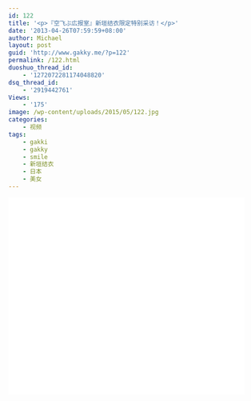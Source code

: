 ```yaml
---
id: 122
title: '<p>『空飞ぶ広报室』新垣结衣限定特别采访！</p>'
date: '2013-04-26T07:59:59+08:00'
author: Michael
layout: post
guid: 'http://www.gakky.me/?p=122'
permalink: /122.html
duoshuo_thread_id:
    - '1272072281174048820'
dsq_thread_id:
    - '2919442761'
Views:
    - '175'
image: /wp-content/uploads/2015/05/122.jpg
categories:
    - 视频
tags:
    - gakki
    - gakky
    - smile
    - 新垣结衣
    - 日本
    - 美女
---
```


<object height="394" width="473"><param name="allowscriptaccess" value="sameDomain"></param><param name="wmode" value="transparent"></param><param name="movie" value="http://player.youku.com/player.php/sid/136867495/v.swf"></param><param name="allowfullscreen" value="true"></param><embed allowfullscreen="true" allowscriptaccess="sameDomain" height="394" src="http://player.youku.com/player.php/sid/136867495/v.swf" type="application/x-shockwave-flash" width="473" wmode="transparent"></embed></object>